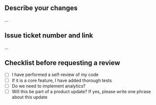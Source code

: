 ## Describe your changes

...

## Issue ticket number and link

...

## Checklist before requesting a review
- [ ] I have performed a self-review of my code
- [ ] If it is a core feature, I have added thorough tests
- [ ] Do we need to implement analytics?
- [ ] Will this be part of a product update? If yes, please write one phrase about this update